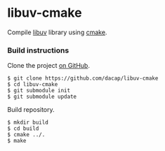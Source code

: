 # libuv-cmake
Compile [libuv](https://github.com/libuv/libuv) library using [cmake](https://cmake.org/).

### Build instructions
Clone the project [on GitHub](https://github.com/dacap/libuv-cmake).
```
$ git clone https://github.com/dacap/libuv-cmake
$ cd libuv-cmake
$ git submodule init
$ git submodule update
```
Build repository.
```
$ mkdir build
$ cd build
$ cmake ../.
$ make
```

